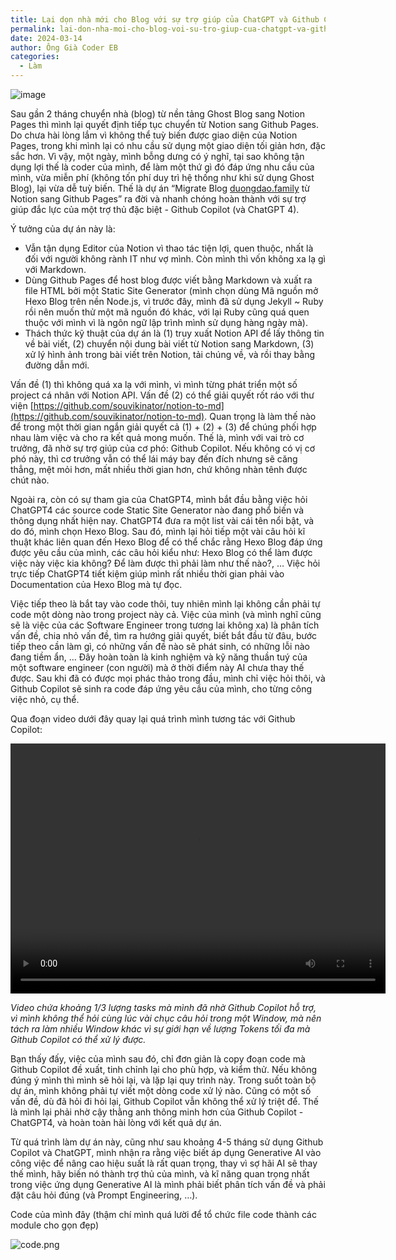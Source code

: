 ```yaml
---
title: Lại dọn nhà mới cho Blog với sự trợ giúp của ChatGPT và Github Copilot
permalink: lai-don-nha-moi-cho-blog-voi-su-tro-giup-cua-chatgpt-va-github-copilot/
date: 2024-03-14
author: Ông Già Coder EB
categories:
  - Làm
---
```


![image](/images/e46ccff4-2d31-4f24-b151-e934a97a27c9/photo-1525338078858-d762b5e32f2c.jpg)

Sau gần 2 tháng chuyển nhà (blog) từ nền tảng Ghost Blog sang Notion Pages thì mình lại quyết định tiếp tục chuyển từ Notion sang Github Pages. Do chưa hài lòng lắm vì không thể tuỳ biến được giao diện của Notion Pages, trong khi mình lại có nhu cầu sử dụng một giao diện tối giản hơn, đặc sắc hơn. Vì vậy, một ngày, mình bỗng dưng có ý nghĩ, tại sao không tận dụng lợi thế là coder của mình, để làm một thứ gì đó đáp ứng nhu cầu của mình, vừa miễn phí (không tốn phí duy trì hệ thống như khi sử dụng Ghost Blog), lại vừa dễ tuỳ biến. Thế là dự án “Migrate Blog [duongdao.family](http://duongdao.family/) từ Notion sang Github Pages” ra đời và nhanh chóng hoàn thành với sự trợ giúp đắc lực của một trợ thủ đặc biệt - Github Copilot (và ChatGPT 4).

Ý tưởng của dự án này là:

- Vẫn tận dụng Editor của Notion vì thao tác tiện lợi, quen thuộc, nhất là đối với người không rành IT như vợ mình. Còn mình thì vốn không xa lạ gì với Markdown.
- Dùng Github Pages để host blog được viết bằng Markdown và xuất ra file HTML bởi một Static Site Generator (mình chọn dùng Mã nguồn mở Hexo Blog trên nền Node.js, vì trước đây, mình đã sử dụng Jekyll ~ Ruby rồi nên muốn thử một mã nguồn đó khác, với lại Ruby cũng quá quen thuộc với mình vì là ngôn ngữ lập trình mình sử dụng hàng ngày mà).
- Thách thức kỹ thuật của dự án là (1) truy xuất Notion API để lấy thông tin về bài viết, (2) chuyển nội dung bài viết từ Notion sang Markdown, (3) xử lý hình ảnh trong bài viết trên Notion, tải chúng về, và rồi thay bằng đường dẫn mới.

Vấn đề (1) thì không quá xa lạ với mình, vì mình từng phát triển một số project cá nhân với Notion API. Vấn đề (2) có thể giải quyết rốt ráo với thư viện [https://github.com/souvikinator/notion-to-md](https://github.com/souvikinator/notion-to-md). Quan trọng là làm thế nào để trong một thời gian ngắn giải quyết cả (1) + (2) + (3) để chúng phối hợp nhau làm việc và cho ra kết quả mong muốn. Thế là, mình với vai trò cơ trưởng, đã nhờ sự trợ giúp của cơ phó: Github Copilot. Nếu không có vị cơ phó này, thì cơ trưởng vẫn có thể lái máy bay đến đích nhưng sẽ căng thẳng, mệt mỏi hơn, mất nhiều thời gian hơn, chứ không nhàn tênh được chút nào.

Ngoài ra, còn có sự tham gia của ChatGPT4, mình bắt đầu bằng việc hỏi ChatGPT4 các source code Static Site Generator nào đang phổ biến và thông dụng nhất hiện nay. ChatGPT4 đưa ra một list vài cái tên nổi bật, và do đó, mình chọn Hexo Blog. Sau đó, mình lại hỏi tiếp một vài câu hỏi kĩ thuật khác liên quan đến Hexo Blog để có thể chắc rằng Hexo Blog đáp ứng được yêu cầu của mình, các câu hỏi kiểu như: Hexo Blog có thể làm được việc này việc kia không? Để làm được thì phải làm như thế nào?, … Việc hỏi trực tiếp ChatGPT4 tiết kiệm giúp mình rất nhiều thời gian phải vào Documentation của Hexo Blog mà tự đọc.

Việc tiếp theo là bắt tay vào code thôi, tuy nhiên mình lại không cần phải tự code một dòng nào trong project này cả. Việc của mình (và mình nghĩ cũng sẽ là việc của các Software Engineer trong tương lai không xa) là phân tích vấn đề, chia nhỏ vấn đề, tìm ra hướng giải quyết, biết bắt đầu từ đâu, bước tiếp theo cần làm gì, có những vấn đề nào sẽ phát sinh, có những lỗi nào đang tiềm ẩn, … Đây hoàn toàn là kinh nghiệm và kỹ năng thuần tuý của một software engineer (con người) mà ở thời điểm này AI chưa thay thế được. Sau khi đã có được mọi phác thảo trong đầu, mình chỉ việc hỏi thôi, và Github Copilot sẽ sinh ra code đáp ứng yêu cầu của mình, cho từng công việc nhỏ, cụ thể.

Qua đoạn video dưới đây quay lại quá trình mình tương tác với Github Copilot:

<p>
<video width="600" height="400" controls>
  <source src="/images/e46ccff4-2d31-4f24-b151-e934a97a27c9/github-copilot.mp4" type="video/mp4">
  Your browser does not support the video tag.
</video>
</p>

_Video chứa khoảng 1/3 lượng tasks mà mình đã nhờ Github Copilot hỗ trợ, vì mình không thể hỏi cùng lúc vài chục câu hỏi trong một Window, mà nên tách ra làm nhiều Window khác vì sự giới hạn về lượng Tokens tối đa mà Github Copilot có thể xử lý được._

Bạn thấy đấy, việc của mình sau đó, chỉ đơn giản là copy đoạn code mà Github Copilot đề xuất, tinh chỉnh lại cho phù hợp, và kiểm thử. Nếu không đúng ý mình thì mình sẽ hỏi lại, và lặp lại quy trình này. Trong suốt toàn bộ dự án, mình không phải tự viết một dòng code xử lý nào. Cũng có một số vấn đề, dù đã hỏi đi hỏi lại, Github Copilot vẫn không thể xử lý triệt để. Thế là mình lại phải nhờ cậy thằng anh thông minh hơn của Github Copilot - ChatGPT4, và hoàn toàn hài lòng với kết quả dự án.

Từ quá trình làm dự án này, cũng như sau khoảng 4-5 tháng sử dụng Github Copilot và ChatGPT, mình nhận ra rằng việc biết áp dụng Generative AI vào công việc để nâng cao hiệu suất là rất quan trọng, thay vì sợ hãi AI sẽ thay thế mình, hãy biến nó thành trợ thủ của mình, và kĩ năng quan trọng nhất trong việc ứng dụng Generative AI là mình phải biết phân tích vấn đề và phải đặt câu hỏi đúng (và Prompt Engineering, …).

Code của mình đây (thậm chí mình quá lười để tổ chức file code thành các module cho gọn đẹp)

![code.png](/images/e46ccff4-2d31-4f24-b151-e934a97a27c9/code.png)
